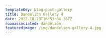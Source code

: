 ```yaml
---
templateKey: blog-post-gallery
title: Dandelion Gallery 4
date: 2022-10-20T16:53:04.387Z
roomassociated: dandelion
featuredimage: /img/dandelion-gallery-4.jpg
---
```

